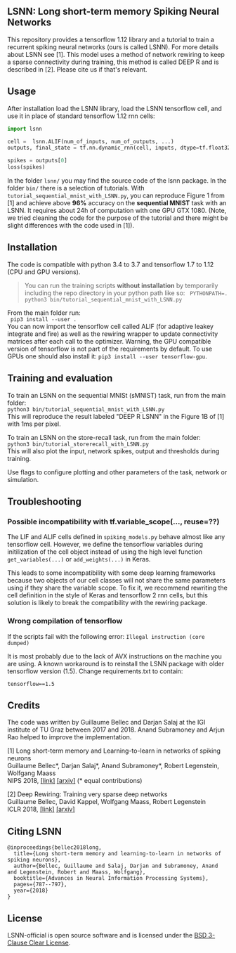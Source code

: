## LSNN: Long short-term memory Spiking Neural Networks

This repository provides a tensorflow 1.12 library and a tutorial to train a recurrent spiking neural networks (ours is called LSNN).
For more details about LSNN see [1]. This model uses a method of network rewiring to keep a sparse connectivity during training, this method is called DEEP R and is described in [2]. Please cite us if that's relevant.

## Usage
After installation load the LSNN library, load the LSNN tensorflow cell, and use it in place of standard tensorflow 1.12 rnn cells:

```python
import lsnn  

cell =  lsnn.ALIF(num_of_inputs, num_of_outputs, ...)
outputs, final_state = tf.nn.dynamic_rnn(cell, inputs, dtype=tf.float32)

spikes = outputs[0]
loss(spikes)
```

In the folder `lsnn/` you may find the source code of the lsnn package. In the folder `bin/` there is a selection of tutorials. With `tutorial_sequential_mnist_with_LSNN.py`, you can reproduce Figure 1 from [1] and achieve above __96%__ accuracy on the __sequential MNIST__ task with an LSNN. It requires about 24h of computation with one GPU GTX 1080. (Note, we tried cleaning the code for the purpose of the tutorial and there might be slight differences with the code used in [1]).

## Installation

The code is compatible with python 3.4 to 3.7 and tensorflow 1.7 to 1.12 (CPU and GPU versions).

> You can run the training scripts **without installation** by temporarily including the repo directory
> in your python path like so: `` PYTHONPATH=. python3 bin/tutorial_sequential_mnist_with_LSNN.py`` 

From the main folder run:  
`` pip3 install --user .``  
You can now import the tensorflow cell called ALIF (for adaptive leakey integrate and fire) as well as the rewiring wrapper to update connectivity matrices after each call to the optimizer.
Warning, the GPU compatible version of tensorflow is not part of the requirements by default.
To use GPUs one should also install it:
 ``pip3 install --user tensorflow-gpu``.

## Training and evaluation

To train an LSNN on the sequential MNISt (sMNIST) task, run from the main folder:  
``python3 bin/tutorial_sequential_mnist_with_LSNN.py``  
This will reproduce the result labeled "DEEP R LSNN" in the Figure 1B of [1] with 1ms per pixel.

To train an LSNN on the store-recall task, run from the main folder:  
``python3 bin/tutorial_storerecall_with_LSNN.py``  
This will also plot the input, network spikes, output and thresholds during training.

Use flags to configure plotting and other parameters of the task, network or simulation.

## Troubleshooting

### Possible incompatibility with tf.variable_scope(..., reuse=??)
The LIF and ALIF cells defined in `spiking_models.py` behave almost like any tensorflow cell. However, we define the tensorflow variables during initilization of the cell object instead of using the high level function `get_variables(...)` or `add_weights(...)` in Keras.  

This leads to some incompatibility with some deep learning frameworks because two objects of our cell classes will not share the same parameters using if they share the variable scope. To fix it, we recommend rewriting the cell definition in the style of Keras and tensorflow 2 rnn cells, but this solution is likely to break the compatibility with the rewiring package.

### Wrong compilation of tensorflow

If the scripts fail with the following error:
`` Illegal instruction (core dumped) ``

It is most probably due to the lack of AVX instructions on the machine you are using.
A known workaround is to reinstall the LSNN package with older tensorflow version (1.5).
Change requirements.txt to contain:

`` tensorflow==1.5 ``

## Credits

The code was written by Guillaume Bellec and Darjan Salaj at the IGI institute of TU Graz between 2017 and 2018. Anand Subramoney and Arjun Rao helped to improve the implementation.

[1] Long short-term memory and Learning-to-learn in networks of spiking neurons  
Guillaume Bellec*, Darjan Salaj*, Anand Subramoney*, Robert Legenstein, Wolfgang Maass  
NIPS 2018, [[link]](http://papers.nips.cc/paper/7359-long-short-term-memory-and-learning-to-learn-in-networks-of-spiking-neurons) [[arxiv]](https://arxiv.org/abs/1803.09574  )
(\* equal contributions)

[2] Deep Rewiring: Training very sparse deep networks  
Guillaume Bellec, David Kappel, Wolfgang Maass, Robert Legenstein  
ICLR 2018, [[link]](https://openreview.net/forum?id=BJ_wN01C-) [[arxiv]](https://arxiv.org/abs/1711.05136)

## Citing LSNN

```
@inproceedings{bellec2018long,
  title={Long short-term memory and learning-to-learn in networks of spiking neurons},
  author={Bellec, Guillaume and Salaj, Darjan and Subramoney, Anand and Legenstein, Robert and Maass, Wolfgang},
  booktitle={Advances in Neural Information Processing Systems},
  pages={787--797},
  year={2018}
}
```

## License

LSNN-official is open source software and is licensed under the [BSD 3-Clause Clear License](https://spdx.org/licenses/BSD-3-Clause-Clear.html).
